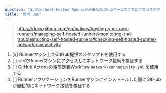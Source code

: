```yaml
---
question: "GitHub Self-hosted Runnerが必要なGitHubサービス全てにアクセスできることを検証するにはどうしますか？"
title: "質問 066"
---
```


> https://docs.github.com/en/actions/hosting-your-own-runners/managing-self-hosted-runners/monitoring-and-troubleshooting-self-hosted-runners#checking-self-hosted-runner-network-connectivity
1. [x] Runnerマシン上でGitHub提供のスクリプトを使用する
1. [ ] `ssh`でRunnerマシンにアクセスしてネットワーク接続を検証する
1. [ ] GitHub Actionsの事前定義Workflow `network-connectivity.yml` を使用する
1. [ ] RunnerアプリケーションをRunnerマシンにインストールした際にGitHubが自動的にネットワーク接続を検証する